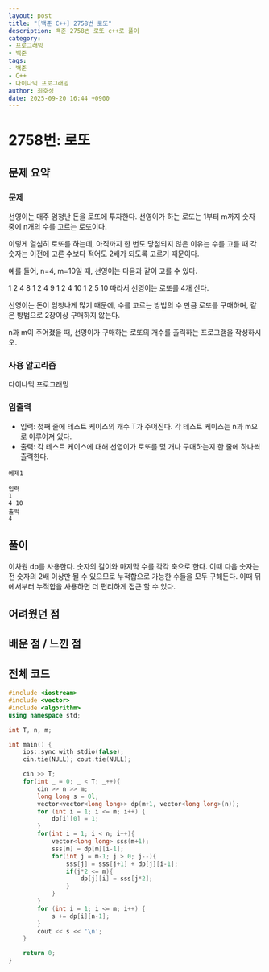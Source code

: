 ```yaml
---
layout: post
title: "[백준 C++] 2758번 로또"
description: 백준 2758번 로또 c++로 풀이
category:
- 프로그래밍
- 백준
tags:
- 백준
- C++
- 다이나믹 프로그래밍
author: 최호성
date: 2025-09-20 16:44 +0900
---
```

# 2758번: 로또

## 문제 요약
### 문제
선영이는 매주 엄청난 돈을 로또에 투자한다. 선영이가 하는 로또는 1부터 m까지 숫자 중에 n개의 수를 고르는 로또이다.

이렇게 열심히 로또를 하는데, 아직까지 한 번도 당첨되지 않은 이유는 수를 고를 때 각 숫자는 이전에 고른 수보다 적어도 2배가 되도록 고르기 때문이다.

예를 들어, n=4, m=10일 때, 선영이는 다음과 같이 고를 수 있다.

1 2 4 8
1 2 4 9
1 2 4 10
1 2 5 10
따라서 선영이는 로또를 4개 산다. 

선영이는 돈이 엄청나게 많기 때문에, 수를 고르는 방법의 수 만큼 로또를 구매하며, 같은 방법으로 2장이상 구매하지 않는다.

n과 m이 주어졌을 때, 선영이가 구매하는 로또의 개수를 출력하는 프로그램을 작성하시오.

### 사용 알고리즘
다이나믹 프로그래밍

### 입출력
- 입력: 첫째 줄에 테스트 케이스의 개수 T가 주어진다. 각 테스트 케이스는 n과 m으로 이루어져 있다.
- 출력: 각 테스트 케이스에 대해 선영이가 로또를 몇 개나 구매하는지 한 줄에 하나씩 출력한다.
```
예제1

입력
1
4 10
출력
4
```
## 풀이
이차원 dp를 사용한다. 숫자의 길이와 마지막 수를 각각 축으로 한다. 이때 다음 숫자는 전 숫자의 2배 이상만 될 수 있으므로 누적합으로 가능한 수들을 모두 구해둔다. 이때 뒤에서부터 누적합을 사용하면 더 편리하게 접근 할 수 있다. 

## 어려웠던 점


## 배운 점 / 느낀 점


## 전체 코드
```cpp
#include <iostream>
#include <vector>
#include <algorithm>
using namespace std;

int T, n, m;

int main() {
    ios::sync_with_stdio(false);
    cin.tie(NULL); cout.tie(NULL);

    cin >> T;
    for(int _ = 0; _ < T; _++){
        cin >> n >> m;
        long long s = 0l;
        vector<vector<long long>> dp(m+1, vector<long long>(n));
        for (int i = 1; i <= m; i++) {
            dp[i][0] = 1;
        }
        for(int i = 1; i < n; i++){
            vector<long long> sss(m+1);
            sss[m] = dp[m][i-1];
            for(int j = m-1; j > 0; j--){
                sss[j] = sss[j+1] + dp[j][i-1];
                if(j*2 <= m){
                    dp[j][i] = sss[j*2];
                }
            }
        }
        for (int i = 1; i <= m; i++) {
            s += dp[i][n-1];
        }
        cout << s << '\n';
    }

    return 0;
}
```
